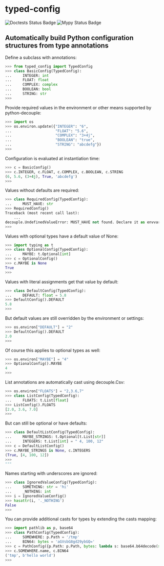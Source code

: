 # typed-config 

![Doctests Status Badge](https://github.com/kojiromike/typed-config/workflows/doctests/badge.svg)
![Mypy Status Badge](https://github.com/kojiromike/typed-config/workflows/mypy/badge.svg)

## Automatically build Python configuration structures from type annotations

Define a subclass with annotations:

```python
>>> from typed_config import TypedConfig
>>> class BasicConfig(TypedConfig):
...     INTEGER: int
...     FLOAT: float
...     COMPLEX: complex
...     BOOLEAN: bool
...     STRING: str
>>>
```

Provide required values in the environment or other means supported by python-decouple:

```python
>>> import os
>>> os.environ.update({"INTEGER": "6",
...                    "FLOAT": "5.6",
...                    "COMPLEX": "3+4j",
...                    "BOOLEAN": "true",
...                    "STRING": "abcdefg"})
>>>
```

Configuration is evaluated at instantiation time:

```python
>>> c = BasicConfig()
>>> c.INTEGER, c.FLOAT, c.COMPLEX, c.BOOLEAN, c.STRING
(6, 5.6, (3+4j), True, 'abcdefg')
>>>
```

Values without defaults are required:

```python
>>> class RequiredConfig(TypedConfig):
...     MUST_HAVE: str
>>> RequiredConfig()
Traceback (most recent call last):
    ...
decouple.UndefinedValueError: MUST_HAVE not found. Declare it as envvar or define a default value.
>>>
```

Values with optional types have a default value of None:

```python
>>> import typing as t
>>> class OptionalConfig(TypedConfig):
...     MAYBE: t.Optional[int]
>>> c = OptionalConfig()
>>> c.MAYBE is None
True
>>>
```

Values with literal assignments get that value by default:

```python
>>> class DefaultConfig(TypedConfig):
...     DEFAULT: float = 5.8
>>> DefaultConfig().DEFAULT
5.8
>>>
```

But default values are still overridden by the environment or settings:

```python
>>> os.environ["DEFAULT"] = "2"
>>> DefaultConfig().DEFAULT
2.0
>>>
```

Of course this applies to optional types as well:

```python
>>> os.environ["MAYBE"] = "4"
>>> OptionalConfig().MAYBE
4
>>>
```

List annotations are automatically cast using decouple.Csv:

```python
>>> os.environ["FLOATS"] = "2,3.6,7"
>>> class ListConfig(TypedConfig):
...     FLOATS: t.List[float]
>>> ListConfig().FLOATS
[2.0, 3.6, 7.0]
>>>
```

But can still be optional or have defaults:

```python
>>> class DefaultListConfig(TypedConfig):
...     MAYBE_STRINGS: t.Optional[t.List[str]]
...     INTEGERS: t.List[int] = " 4, 100, 12"
>>> c = DefaultListConfig()
>>> c.MAYBE_STRINGS is None, c.INTEGERS
(True, [4, 100, 12])
>>>
"""
```

Names starting with underscores are ignored:

```python
>>> class IgnoredValueConfig(TypedConfig):
...     SOMETHING: str = 'hi'
...     _NOTHING: int
>>> i = IgnoredValueConfig()
>>> hasattr(i, '._NOTHING')
False
>>>
```

You can provide additional casts for types by extending the casts mapping:

```python
>>> import pathlib as p, base64
>>> class PathConfig(TypedConfig):
...     SOMEWHERE: p.Path = '/tmp'
...     BIN64: bytes = 'aGVsbG8gd29ybGQ='
>>> c = PathConfig({p.Path: p.Path, bytes: lambda s: base64.b64decode(str.encode(s))})
>>> c.SOMEWHERE.name, c.BIN64
('tmp', b'hello world')
>>>
```
